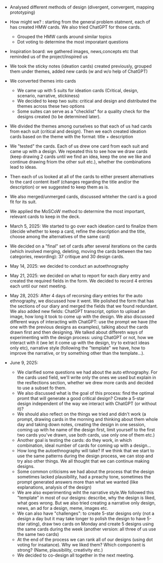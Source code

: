 



* Analysed different methods of design (divergent, convergent, mapping prototyping)
* How might we? : starting from the general problem statment, each of has created HMW cards. We also tried ChatGPT for those cards.

  * Grouped the HMW cards around similar topics
  * Dot voting to determine the most imporatant questions
* Inspiration board: we gathered images, news,concepts etc that reminded us of the project/inspired us
* We took the sticky notes (ideation cards) created previously, grouped them under themes, added new cards (w and w/o help of ChatGPT)
* We converted themes into cards

  * We came up with 5 suits for ideation cards (Critical, design, scenario, narrative, stickiness)
  * We decided to keep two suits: critical and design and distributed the themes across these two options 
  * Some suites can serve as a "checklist" for a quality check for the designs created (to be determined later).
* We divided the themes among ourselves so that each of us had cards from each suit (critical and design). Then we each created ideation cards based on the theme with the format: title + description
* We "tested" the cards. Each of us drew one card from each suit and came up with a design. We repeated this to see how we draw cards (keep drawing 2 cards until we find an idea, keep the one we like and continue drawing friom the other suit etc.), whether the combinations lead to ideas.
* Then each of us looked at all of the cards to either present alternatives to the card content itself (changes regarding the title and/or the description) or we suggested to keep them as is.
* We also merged/unmerged cards, discussed whteher the card is a good fit for its suit.
* We applied the MoSCoW method to determine the most important, relevant cards to keep in the deck.
* March 5, 2025: We started to go over each ideation card to finalize them (decide whether to keep a card, refine the description and the title, choose among the alternatives of the same card)
* We decided on a "final" set of cards after several iterations on the cards (which involved merging, deleting, moving the cards between the two categories, rewording): 37 critique and 30 design cards.
* May 14, 2025: we decided to conduct an autoethnography  
* May 21, 2025: we decided on what to report for each diary entry and created the required fields in the form. We decided to record 4 entries each until our next meeting.
* May 28, 2025: After 4 days of recorsing diary entries for the auto ethnography, we discussed how it went. We polished the form that has the sections of our diary and merged the fields that we found redundant. We also added new fields: ChatGPT transcript, option to upload an image, how long it took to come up with the design. We also discussed different ways of interacting with ChatGPT: use the prompt we have (the one with the previous designs as examples), talking about the cards drawn first and then designing. We talked about differetn ways of experimenting with the design process: using ChatGPT or not, how we interact with it (we let it come up with the design, try to extract ideas only etc), narrative style (following the "template" we have, how to improve the narrative, or try something other than the template...).
* June 9, 2025:
  * We clarified some questions we had about the auto ethnography. For the cards used field, we'll write only the ones we used but explain in the resflections section, whether we drew more cards and decided to use a subset fo them. 
  * We also discussed what is the goal of this process: find the optimal promt that will generate a good critical design? Create a 5-star design independent of the way we interact with ChatGPT (or without it)? 
  * We should also reflect on the things we tried and didn't work (a prompt, drawing cards in the morning and thinking about them whole day and taking down notes, creating the design in one session, coming up with he name of the design first, limit yourself to the first two cards you've drawn, use both cards, use only one of them etc.) 
  * Another goal is testing the cards: do they work, in which combination, ideal number of cards for coming up with a design...
  * How long the autoethnography will take? If we think that we start to use the same patterns during the design process, we can stop and try also other things. We all thought that we can continue making designs.
  * Some common criticisms we had about the process that the design sometimes lacked plausibility, had a preachy tone, sometimes the prompt generated answers more than what we wanted (like explanations, analysis of the design)
  * We are also experimenting wiht the narrative style.We followed this "template" in most of our designs:  describe, why the design is liked, what goes wrong. But we also tried creating a narrative only design, news, an ad for a design, meme, images etc.
  * We can also have "challenges": to create 5-star designs only (not a design a day but it may take longer to polish the design to have 5-star rating), draw two cards on Monday and create 5 designs using the same cards during the week (another version: all three of us use the same two cards)
  * At the end of the process we can rank all of our designs (using dot voting for insatance). Why we liked them? Which component is strong? (Name, plausibility, creativity etc.)
  * We decided to co-design all together in the next meeting.

